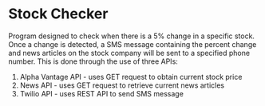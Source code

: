 # Stock Checker
Program designed to check when there is a 5% change in a specific stock. Once a change is detected, a SMS message containing the percent change and news articles on the stock company will be sent to a specified phone number. 
This is done through the use of three APIs:
1. Alpha Vantage API - uses GET request to obtain current stock price
2. News API - uses GET request to retrieve current news articles
3. Twilio API - uses REST API to send SMS message
